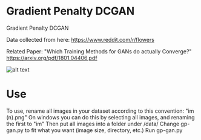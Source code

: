 # Gradient Penalty DCGAN
Gradient Penalty DCGAN

Data collected from here:
https://www.reddit.com/r/flowers

Related Paper:
"Which Training Methods for GANs do actually Converge?"
https://arxiv.org/pdf/1801.04406.pdf


![alt text](https://i.imgur.com/fcujEbp.jpg)

# Use
To use, rename all images in your dataset according to this convention: "im (n).png"
On windows you can do this by selecting all images, and renaming the first to "im"
Then put all images into a folder under /data/
Change gp-gan.py to fit what you want (image size, directory, etc.)
Run gp-gan.py

